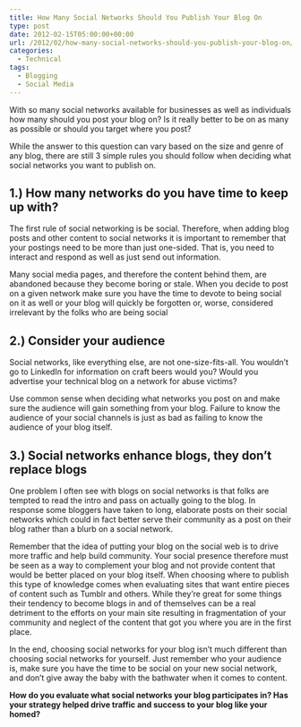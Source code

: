 ```yaml
---
title: How Many Social Networks Should You Publish Your Blog On
type: post
date: 2012-02-15T05:00:00+00:00
url: /2012/02/how-many-social-networks-should-you-publish-your-blog-on/
categories:
  - Technical
tags:
  - Blogging
  - Social Media
---
```


With so many social networks available for businesses as well as individuals how many should you post your blog on? Is it really better to be on as many as possible or should you target where you post?

While the answer to this question can vary based on the size and genre of any blog, there are still 3 simple rules you should follow when deciding what social networks you want to publish on.

## 1.) How many networks do you have time to keep up with?

The first rule of social networking is be social. Therefore, when adding blog posts and other content to social networks it is important to remember that your postings need to be more than just one-sided. That is, you need to interact and respond as well as just send out information.

Many social media pages, and therefore the content behind them, are abandoned because they become boring or stale. When you decide to post on a given network make sure you have the time to devote to being social on it as well or your blog will quickly be forgotten or, worse, considered irrelevant by the folks who are being social

## 2.) Consider your audience

Social networks, like everything else, are not one-size-fits-all. You wouldn’t go to LinkedIn for information on craft beers would you? Would you advertise your technical blog on a network for abuse victims?

Use common sense when deciding what networks you post on and make sure the audience will gain something from your blog. Failure to know the audience of your social channels is just as bad as failing to know the audience of your blog itself.

## 3.) Social networks enhance blogs, they don’t replace blogs

One problem I often see with blogs on social networks is that folks are tempted to read the intro and pass on actually going to the blog. In response some bloggers have taken to long, elaborate posts on their social networks which could in fact better serve their community as a post on their blog rather than a blurb on a social network.

Remember that the idea of putting your blog on the social web is to drive more traffic and help build community. Your social presence therefore must be seen as a way to complement your blog and not provide content that would be better placed on your blog itself. When choosing where to publish this type of knowledge  comes when evaluating sites that want entire pieces of content such as Tumblr and others. While they’re great for some things their tendency to become blogs in and of themselves can be a real detriment to the efforts on your main site resulting in fragmentation of your community and neglect of the content that got you where you are in the first place.

In the end, choosing social networks for your blog isn’t much different than choosing social networks for yourself. Just remember who your audience is, make sure you have the time to be social on your new social network, and don’t give away the baby with the bathwater when it comes to content.

**How do you evaluate what social networks your blog participates in? Has your strategy helped drive traffic and success to your blog like your homed?**
